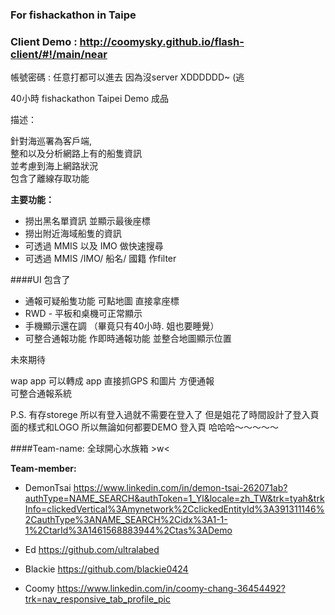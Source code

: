 ### For fishackathon in Taipe

### Client Demo : http://coomysky.github.io/flash-client/#!/main/near  
帳號密碼 : 任意打都可以進去 因為沒server XDDDDDD~ (逃  

40小時 fishackathon Taipei Demo 成品  

描述：  

針對海巡署為客戶端,  
整和以及分析網路上有的船隻資訊  
並考慮到海上網路狀況  
包含了離線存取功能  


**主要功能：**  

- 撈出黑名單資訊 並顯示最後座標
- 撈出附近海域船隻的資訊
- 可透過 MMIS 以及 IMO 做快速搜尋
- 可透過 MMIS /IMO/ 船名/ 國籍 作filter  

####UI 包含了

- 通報可疑船隻功能 可點地圖 直接拿座標
- RWD - 平板和桌機可正常顯示
- 手機顯示還在調 （畢竟只有40小時. 姐也要睡覺）
- 可整合通報功能 作即時通報功能 並整合地圖顯示位置  

未來期待  

wap app 可以轉成 app 直接抓GPS 和圖片 方便通報  
可整合通報系統  



P.S. 有存storege 所以有登入過就不需要在登入了 但是姐花了時間設計了登入頁面的樣式和LOGO
所以無論如何都要DEMO 登入頁 哈哈哈～～～～～  

####Team-name: 全球開心水族箱 >w<

**Team-member:**  

- DemonTsai https://www.linkedin.com/in/demon-tsai-262071ab?authType=NAME_SEARCH&authToken=1_Yl&locale=zh_TW&trk=tyah&trkInfo=clickedVertical%3Amynetwork%2CclickedEntityId%3A391311146%2CauthType%3ANAME_SEARCH%2Cidx%3A1-1-1%2CtarId%3A1461568883944%2Ctas%3ADemo

- Ed https://github.com/ultralabed
- Blackie https://github.com/blackie0424
- Coomy https://www.linkedin.com/in/coomy-chang-36454492?trk=nav_responsive_tab_profile_pic
